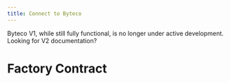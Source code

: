 ```yaml
---
title: Connect to Byteco
---
```


<Info>
  Byteco V1, while still fully functional, is no longer under active development. Looking for <Link style={{ display: "contents" }} to='/docs/v2/'>V2 documentation</Link>?
</Info>



# Factory Contract




